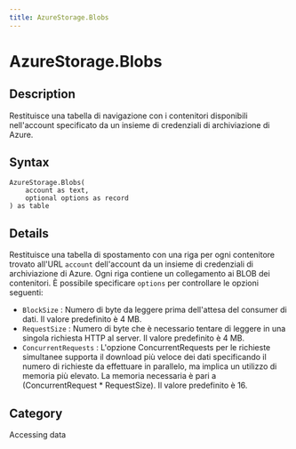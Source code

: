 ```yaml
---
title: AzureStorage.Blobs
---
```


# AzureStorage.Blobs


## Description

Restituisce una tabella di navigazione con i contenitori disponibili nell&#39;account specificato da un insieme di credenziali di archiviazione di Azure.


## Syntax

```powerquery
AzureStorage.Blobs(
    account as text,
    optional options as record
) as table
```


## Details

Restituisce una tabella di spostamento con una riga per ogni contenitore trovato all'URL <code>account</code> dell'account da un insieme di credenziali di archiviazione di Azure. Ogni riga contiene un collegamento ai BLOB dei contenitori. È possibile specificare <code>options</code> per controllare le opzioni seguenti:    <ul><li><code>BlockSize</code> : Numero di byte da leggere prima dell&#39;attesa del consumer di dati. Il valore predefinito &#232; 4 MB.</li><li><code>RequestSize</code> : Numero di byte che &#232; necessario tentare di leggere in una singola richiesta HTTP al server. Il valore predefinito &#232; 4 MB.</li><li><code>ConcurrentRequests</code> : L&#39;opzione ConcurrentRequests per le richieste simultanee supporta il download pi&#249; veloce dei dati specificando il numero di richieste da effettuare in parallelo, ma implica un utilizzo di memoria pi&#249; elevato. La memoria necessaria &#232; pari a (ConcurrentRequest \* RequestSize). Il valore predefinito &#232; 16.</li></ul>



## Category
Accessing data
